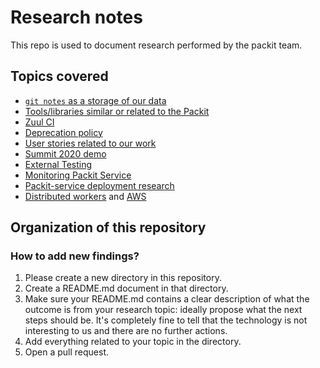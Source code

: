 # Research notes

This repo is used to document research performed by the packit team.


## Topics covered

* [`git notes` as a storage of our data](./git_notes)
* [Tools/libraries similar or related to the Packit](./automation-tools)
* [Zuul CI](./zuul)
* [Deprecation policy](./deprecation)
* [User stories related to our work](./user-stories/)
* [Summit 2020 demo](summit-demo/)
* [External Testing](external-testing/)
* [Monitoring Packit Service](monitoring/)
* [Packit-service deployment research](ps_deployment)
* [Distributed workers](distributed-workers) and [AWS](AWS-SQS-RDS)

## Organization of this repository


### How to add new findings?

1. Please create a new directory in this repository.
2. Create a README.md document in that directory.
3. Make sure your README.md contains a clear description of what the outcome is
   from your research topic: ideally propose what the next steps should be.
   It's completely fine to tell that the technology is not interesting to us
   and there are no further actions.
4. Add everything related to your topic in the directory.
5. Open a pull request.
